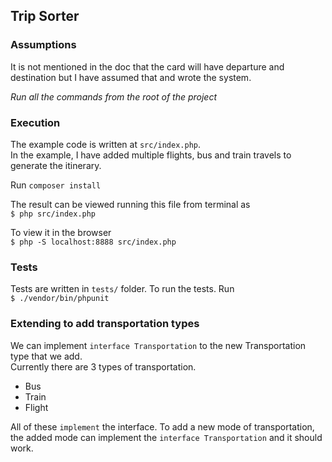## Trip Sorter

### Assumptions

It is not mentioned in the doc that the card will have departure and destination but I have assumed that and wrote the system.


*Run all the commands from the root of the project*

### Execution

The example code is written at `src/index.php`.  
In the example, I have added multiple flights, bus and train travels to generate the itinerary.  

Run
`composer install`

The result can be viewed running this file from terminal as    
`$ php src/index.php`  
  
To view it in the browser  
`$ php -S localhost:8888 src/index.php` 


### Tests

Tests are written in `tests/` folder. To run the tests. Run  
`$ ./vendor/bin/phpunit`

### Extending to add transportation types

We can implement `interface Transportation` to the new Transportation type that we add.  
Currently there are 3 types of transportation.
* Bus
* Train
* Flight

All of these `implement` the interface. To add a new mode of transportation, the added mode can implement the `interface Transportation` and it should work.  
